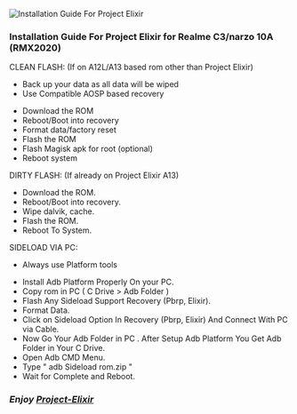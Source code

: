 ![Installation Guide For Project Elixir](https://i.imgur.com/3UmK6nS.png "Installation")

### Installation Guide For Project Elixir for Realme C3/narzo 10A (RMX2020)

CLEAN FLASH: (If on A12L/A13 based rom other than Project Elixir)
* Back up your data as all data will be wiped
* Use Compatible AOSP based recovery
- Download the ROM
- Reboot/Boot into recovery
- Format data/factory reset
- Flash the ROM
- Flash Magisk apk for root (optional)
- Reboot system

DIRTY FLASH: (If already on Project Elixir A13)
- Download the ROM.
- Reboot/Boot into recovery.
- Wipe dalvik, cache.
- Flash the ROM.
- Reboot To System.

SIDELOAD VIA PC:
* Always use Platform tools
- Install Adb Platform Properly On your PC.
- Copy rom in PC ( C Drive > Adb Folder )
- Flash Any Sideload Support Recovery (Pbrp, Elixir).
- Format Data.
- Click on Sideload Option In Recovery (Pbrp, Elixir) And Connect With PC via Cable.
- Now Go Your Adb Folder in PC . After Setup Adb Platform You Get Adb Folder in Your C Drive.
- Open Adb CMD Menu.
- Type " adb Sideload rom.zip "
- Wait for Complete and Reboot.

### _***Enjoy [Project-Elixir](https://projectelixiros.com)***_
